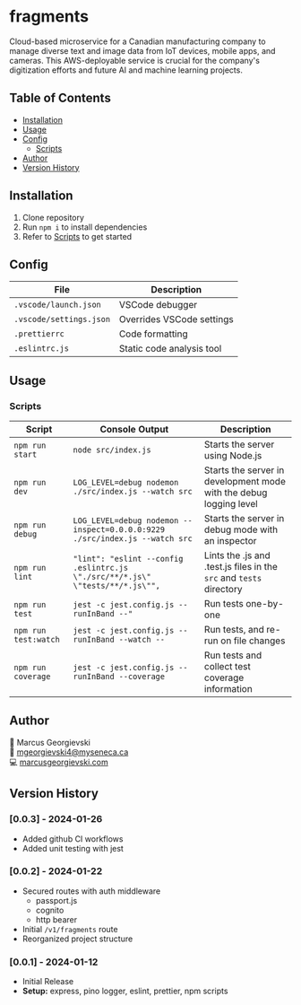 # fragments

Cloud-based microservice for a Canadian manufacturing company to manage diverse text and image data from IoT devices, mobile apps, and cameras. This AWS-deployable service is crucial for the company's digitization efforts and future AI and machine learning projects.

## Table of Contents

- [Installation](#installation)
- [Usage](#usage)
- [Config](#config)
  - [Scripts](#scripts)
- [Author](#author)
- [Version History](#version-history)

## Installation

1. Clone repository
2. Run `npm i` to install dependencies
3. Refer to [Scripts](#scripts) to get started

## Config

| File                    | Description               |
| ----------------------- | ------------------------- |
| `.vscode/launch.json`   | VSCode debugger           |
| `.vscode/settings.json` | Overrides VSCode settings |
| `.prettierrc`           | Code formatting           |
| `.eslintrc.js`          | Static code analysis tool |

## Usage

### Scripts

| Script               | Console Output                                                                | Description                                                         |
| -------------------- | ----------------------------------------------------------------------------- | ------------------------------------------------------------------- |
| `npm run start`      | `node src/index.js`                                                           | Starts the server using Node.js                                     |
| `npm run dev`        | `LOG_LEVEL=debug nodemon ./src/index.js --watch src`                          | Starts the server in development mode with the debug logging level  |
| `npm run debug`      | `LOG_LEVEL=debug nodemon --inspect=0.0.0.0:9229 ./src/index.js --watch src`   | Starts the server in debug mode with an inspector                   |
| `npm run lint`       | `"lint": "eslint --config .eslintrc.js \"./src/**/*.js\" \"tests/**/*.js\"",` | Lints the .js and .test.js files in the `src` and `tests` directory |
| `npm run test`       | `jest -c jest.config.js --runInBand --"`                                      | Run tests one-by-one                                                |
| `npm run test:watch` | `jest -c jest.config.js --runInBand --watch --`                               | Run tests, and re-run on file changes                               |
| `npm run coverage`   | `jest -c jest.config.js --runInBand --coverage`                               | Run tests and collect test coverage information                     |

## Author

👤 Marcus Georgievski \
📧 mgeorgievski4@myseneca.ca \
💻 [marcusgeorgievski.com](https://marcusgeorgievski.com)

## Version History

### [0.0.3] - 2024-01-26

- Added github CI workflows
- Added unit testing with jest

### [0.0.2] - 2024-01-22

- Secured routes with auth middleware
  - passport.js
  - cognito
  - http bearer
- Initial `/v1/fragments` route
- Reorganized project structure

### [0.0.1] - 2024-01-12

- Initial Release
- **Setup:** express, pino logger, eslint, prettier, npm scripts
